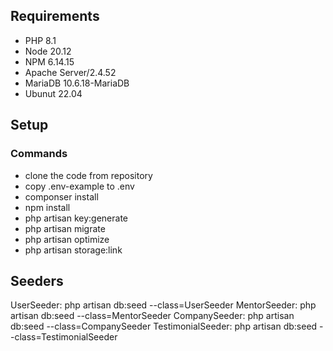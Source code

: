 ## Requirements
- PHP 8.1
- Node 20.12
- NPM 6.14.15
- Apache Server/2.4.52
- MariaDB 10.6.18-MariaDB
- Ubunut 22.04

## Setup
### Commands
- clone the code from repository
- copy .env-example to .env
- componser install
- npm install
- php artisan key:generate
- php artisan migrate
- php artisan optimize
- php artisan storage:link

## Seeders
UserSeeder: php artisan db:seed --class=UserSeeder
MentorSeeder: php artisan db:seed --class=MentorSeeder
CompanySeeder: php artisan db:seed --class=CompanySeeder
TestimonialSeeder: php artisan db:seed --class=TestimonialSeeder

## 
